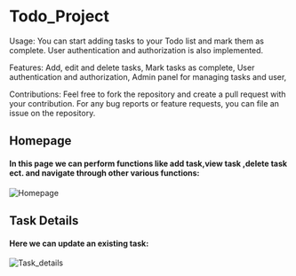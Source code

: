# Todo_Project

Usage:
You can start adding tasks to your Todo list and mark them as complete. User authentication and authorization is also implemented.

Features:
Add, edit and delete tasks,
Mark tasks as complete,
User authentication and authorization,
Admin panel for managing tasks and user,


Contributions:
Feel free to fork the repository and create a pull request with your contribution. For any bug reports or feature requests, you can file an issue on the repository.
<h2>Homepage</h2>
<h4>In this page we can perform functions like add task,view task ,delete task ect. and navigate through other various functions:</h4>

![Homepage](https://user-images.githubusercontent.com/116723241/212687245-eae35c1d-57ae-4e52-a98a-dcee29fd6e14.png)

<h2>Task Details</h2>
<h4>Here we can update an existing task:</h4>

![Task_details](https://user-images.githubusercontent.com/116723241/212687297-ac76727e-c2ab-450b-9f63-79e7a997cac4.png)
